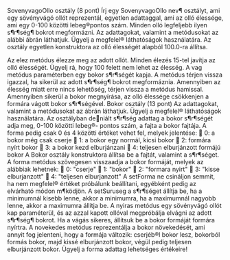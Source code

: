 SovenyvagoOllo osztály (8 pont)
Írj egy SovenyvagoOllo nev¶ osztályt, ami egy sövényvágó ollót reprezentál, egyetlen adattaggal, ami az olló élessége, ami egy 0-100 közötti lebeg®pontos szám. Minden olló legfeljebb
ilyen s¶r¶ség¶ bokrot megformázni.
Az adattagokat, valamint a metódusokat az alábbi ábrán láthatjuk. Ügyelj a megfelel®
láthatóságok használatára.
Az osztály egyetlen konstruktora az olló élességét alapból 100.0-ra állítsa.

Az elez metódus élezze meg az adott ollót. Minden élezés 15-tel javítja az olló élességét.
Ügyelj rá, hogy 100 felett nem lehet az élesség.
A vag metódus paraméterben egy bokor s¶r¶ségét kapja. A metódus térjen vissza igazzal,
ha sikerül az adott s¶r¶ség¶ bokrot megformáznia. Amennyiben az élesség miatt erre nincs
lehetőség, térjen vissza a metódus hamissal. Amennyiben sikerül a bokor megnyírása, az olló
élessége csökkenjen a formára vágott bokor s¶r¶ségével.
Bokor osztály (13 pont)
Az adattagokat, valamint a metódusokat az ábrán láthatjuk. Ügyelj a megfelel® láthatóságok
használatára.
Az osztályban deniált s¶r¶ség adattag a bokor s¶r¶ségét adja meg, 0-100 közötti lebeg®-
pontos szám, a fajta a bokor fajtája.
A forma pedig csak 0 és 4 közötti értéket vehet fel, melyek jelentése:
 0: a bokor még csak cserje
 1: a bokor egy normál, kicsi bokor
 2: formára nyírt bokor
 3: a bokor kezd elburjánzani
 4: teljesen elburjánzott formájú bokor
A Bokor osztály konstruktora állítsa be a fajtát, valamint a s¶r¶séget.
A forma metódus szövegesen visszaadja a bokor formáját, melyek az alábbiak lehetnek:
 0: "cserje"
 1: "bokor"
 2: "formara nyirt"
 3: "kisse elburjanzott"
 4: "teljesen elburjanzott"
A setForma ne csináljon semmit, ha nem megfelel® értéket próbálunk beállítani, egyébként
pedig az elvárható módon m¶ködjön.
A setSuruseg a s¶r¶séget állítja be, ha a minimumnál kisebb lenne, akkor a minimumra,
ha a maximumnál nagyobb lenne, akkor a maximumra állítja be.
A nyiras metódus egy sövényvágó ollót kap paraméterül, és az azzal kapott ollóval megpróbálja elvágni az adott s¶r¶ség¶ bokrot. Ha a vágás sikeres, állítsuk be a bokor formáját
formára nyírtra.
A novekedes metódus reprezentálja a bokor növekedését, ami annyit fog jelenteni, hogy
a formája változik: cserjéb®l bokor lesz, bokorból formás bokor, majd kissé elburjánzott bokor,
végül pedig teljesen elburjánzott bokor. Ügyelj a forma adattag lehetséges értékeire!
